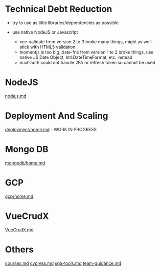 
# Technical Debt Reduction

- try to use as little libraries/dependencies as possible

- use native NodeJS or Javascript
  - vee-validate from version 2 to 3 broke many things, might as well stick with HTML5 validation
  - momentjs is too big, date-fns from version 1 to 2 broke things, use native JS Date Object, Intl.DateTimeFormat, etc. instead
  - nuxt-auth could not handle 2FA or refresh token so cannot be used

# NodeJS

[nodejs.md](nodejs.md)


# Deployment And Scaling

[deployment/home.md](deployment/home.md) - WORK IN PROGRESS

# Mongo DB

[mongodb/home.md](mongodb/home.md)

# GCP

[gcp/home.md](gcp/home.md)

# VueCrudX

[VueCrudX.md](VueCrudX.md)

# Others

[courses.md](courses.md)
<wip> [cypress.md](cypress.md)
[sqa-tools.md](sqa-tools.md)
[team-guidance.md](team-guidance.md)




